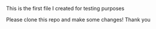 This is the first file I created for testing purposes

Please clone this repo and make some changes!
Thank you
